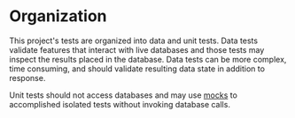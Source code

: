 # Organization

This project's tests are organized into data and unit tests. Data
tests validate features that interact with live databases and those
tests may inspect the results placed in the database. Data tests can
be more complex, time consuming, and should validate resulting data
state in addition to response.

Unit tests should not access databases and may use
[mocks](https://docs.python.org/3/library/unittest.mock.html) to
accomplished isolated tests without invoking database calls.

